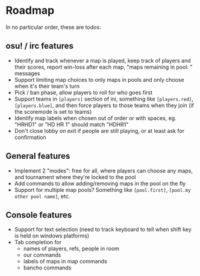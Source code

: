 # Roadmap

In no particular order, these are todos:

## osu! / irc features

- Identify and track whenever a map is played, keep track of players and their scores, report win-loss after each map, "maps remaining in pool: " messages
- Support limiting map choices to only maps in pools and only choose when it's their team's turn
- Pick / ban phase, allow players to roll for who goes first
- Support teams in `[players]` section of ini, something like `[players.red]`, `[players.blue]`, and then force players to those teams when they join (if the scoremode is set to teams)
- Identify map labels when chosen out of order or with spaces, eg. "HRHD1" or "HD HR 1" should match "HDHR1"
- Don't close lobby on exit if people are still playing, or at least ask for confirmation

## General features

- Implement 2 "modes": free for all, where players can choose any maps, and tournament where they're locked to the pool
- Add commands to allow adding/removing maps in the pool on the fly
- Support for multiple map pools? Something like `[pool.first]`, `[pool.my other pool name]`, etc.

## Console features

- Support for text selection (need to track keyboard to tell when shift key is held on windows platforms)
- Tab completion for
  - names of players, refs, people in room
  - our commands
  - labels of maps in map commands
  - bancho commands
